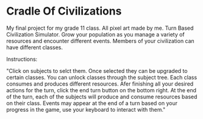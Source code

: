# Cradle Of Civilizations

My final project for my grade 11 class.
All pixel art made by me.
Turn Based Civilization Simulator.
Grow your population as you manage a variety of resources and encounter different events.
Members of your civilization can have different classes.


Instructions: 

"Click on subjects to selct them.
Once selected they can be upgraded to certain classes.
You can unlock classes through the subject tree.
Each class consumes and produces different resources.
Afer finishing all your desired actions for the turn, click the end turn button on the bottom right.
At the end of the turn, each of the subjects will produce and consume resources based on their class.
Events may appear at the end of a turn based on your progress in the game, use your keyboard to interact with them."
